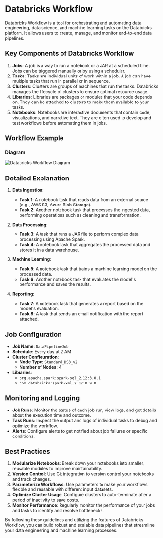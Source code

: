 # Databricks Workflow

Databricks Workflow is a tool for orchestrating and automating data engineering, data science, and machine learning tasks on the Databricks platform. It allows users to create, manage, and monitor end-to-end data pipelines.

## Key Components of Databricks Workflow

1. **Jobs**: A job is a way to run a notebook or a JAR at a scheduled time. Jobs can be triggered manually or by using a scheduler.
2. **Tasks**: Tasks are individual units of work within a job. A job can have multiple tasks that run in parallel or in sequence.
3. **Clusters**: Clusters are groups of machines that run the tasks. Databricks manages the lifecycle of clusters to ensure optimal resource usage.
4. **Libraries**: Libraries are packages or modules that your code depends on. They can be attached to clusters to make them available to your tasks.
5. **Notebooks**: Notebooks are interactive documents that contain code, visualizations, and narrative text. They are often used to develop and test workflows before automating them in jobs.

## Workflow Example

### Diagram

![Databricks Workflow Diagram](https://docs.databricks.com/en/_images/example-workflow-diagram.png)

## Detailed Explanation

1. **Data Ingestion**:
    - **Task 1**: A notebook task that reads data from an external source (e.g., AWS S3, Azure Blob Storage).
    - **Task 2**: Another notebook task that processes the ingested data, performing operations such as cleaning and transformation.

2. **Data Processing**:
    - **Task 3**: A task that runs a JAR file to perform complex data processing using Apache Spark.
    - **Task 4**: A notebook task that aggregates the processed data and stores it in a data warehouse.

3. **Machine Learning**:
    - **Task 5**: A notebook task that trains a machine learning model on the processed data.
    - **Task 6**: Another notebook task that evaluates the model's performance and saves the results.

4. **Reporting**:
    - **Task 7**: A notebook task that generates a report based on the model's evaluation.
    - **Task 8**: A task that sends an email notification with the report attached.

## Job Configuration

- **Job Name**: `DataPipelineJob`
- **Schedule**: Every day at 2 AM
- **Cluster Configuration**:
    - **Node Type**: `Standard_DS3_v2`
    - **Number of Nodes**: 4
- **Libraries**:
    - `org.apache.spark:spark-sql_2.12:3.0.1`
    - `com.databricks:spark-xml_2.12:0.9.0`

## Monitoring and Logging

- **Job Runs**: Monitor the status of each job run, view logs, and get details about the execution time and outcome.
- **Task Runs**: Inspect the output and logs of individual tasks to debug and optimize the workflow.
- **Alerts**: Configure alerts to get notified about job failures or specific conditions.

## Best Practices

1. **Modularize Notebooks**: Break down your notebooks into smaller, reusable modules to improve maintainability.
2. **Version Control**: Use Git integration to version control your notebooks and track changes.
3. **Parameterize Workflows**: Use parameters to make your workflows flexible and reusable with different input datasets.
4. **Optimize Cluster Usage**: Configure clusters to auto-terminate after a period of inactivity to save costs.
5. **Monitor Performance**: Regularly monitor the performance of your jobs and tasks to identify and resolve bottlenecks.

By following these guidelines and utilizing the features of Databricks Workflow, you can build robust and scalable data pipelines that streamline your data engineering and machine learning processes.
